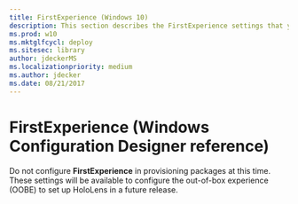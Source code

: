 ```yaml
---
title: FirstExperience (Windows 10)
description: This section describes the FirstExperience settings that you can configure in provisioning packages for Windows 10 using Windows Configuration Designer.
ms.prod: w10
ms.mktglfcycl: deploy
ms.sitesec: library
author: jdeckerMS
ms.localizationpriority: medium
ms.author: jdecker
ms.date: 08/21/2017
---
```


# FirstExperience (Windows Configuration Designer reference)

Do not configure **FirstExperience** in provisioning packages at this time. These settings will be available to configure the out-of-box experience (OOBE) to set up HoloLens in a future release. 

